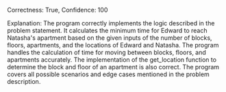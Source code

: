 Correctness: True, Confidence: 100

Explanation: The program correctly implements the logic described in the problem statement. It calculates the minimum time for Edward to reach Natasha's apartment based on the given inputs of the number of blocks, floors, apartments, and the locations of Edward and Natasha. The program handles the calculation of time for moving between blocks, floors, and apartments accurately. The implementation of the get_location function to determine the block and floor of an apartment is also correct. The program covers all possible scenarios and edge cases mentioned in the problem description.